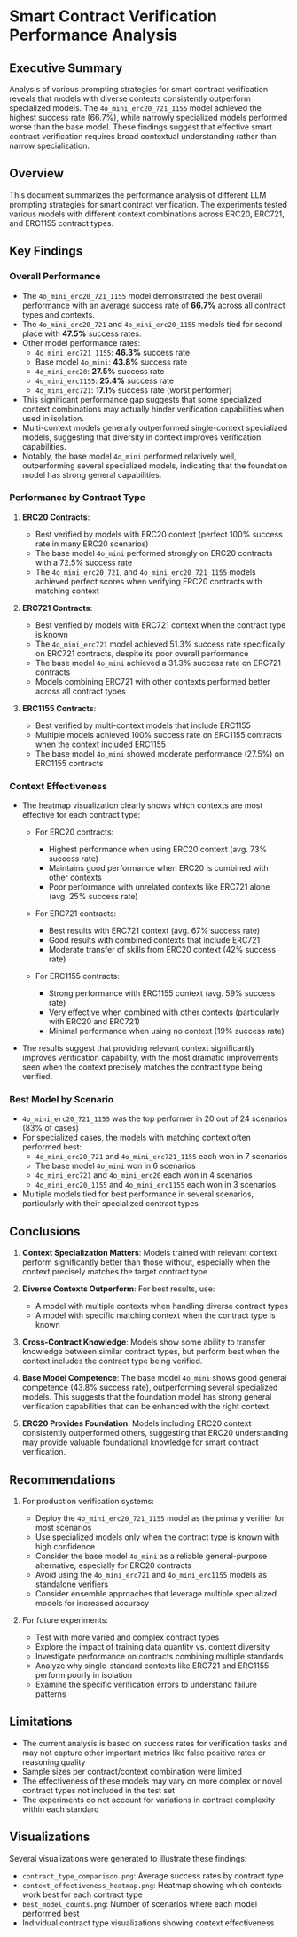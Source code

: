 # Smart Contract Verification Performance Analysis

## Executive Summary

Analysis of various prompting strategies for smart contract verification reveals that models with diverse contexts consistently outperform specialized models. The `4o_mini_erc20_721_1155` model achieved the highest success rate (66.7%), while narrowly specialized models performed worse than the base model. These findings suggest that effective smart contract verification requires broad contextual understanding rather than narrow specialization.

## Overview

This document summarizes the performance analysis of different LLM prompting strategies for smart contract verification. The experiments tested various models with different context combinations across ERC20, ERC721, and ERC1155 contract types.

## Key Findings

### Overall Performance

- The `4o_mini_erc20_721_1155` model demonstrated the best overall performance with an average success rate of **66.7%** across all contract types and contexts.
- The `4o_mini_erc20_721` and `4o_mini_erc20_1155` models tied for second place with **47.5%** success rates.
- Other model performance rates:
  - `4o_mini_erc721_1155`: **46.3%** success rate
  - Base model `4o_mini`: **43.8%** success rate
  - `4o_mini_erc20`: **27.5%** success rate
  - `4o_mini_erc1155`: **25.4%** success rate
  - `4o_mini_erc721`: **17.1%** success rate (worst performer)
- This significant performance gap suggests that some specialized context combinations may actually hinder verification capabilities when used in isolation.
- Multi-context models generally outperformed single-context specialized models, suggesting that diversity in context improves verification capabilities.
- Notably, the base model `4o_mini` performed relatively well, outperforming several specialized models, indicating that the foundation model has strong general capabilities.

### Performance by Contract Type

1. **ERC20 Contracts**:

   - Best verified by models with ERC20 context (perfect 100% success rate in many ERC20 scenarios)
   - The base model `4o_mini` performed strongly on ERC20 contracts with a 72.5% success rate
   - The `4o_mini_erc20_721`, and `4o_mini_erc20_721_1155` models achieved perfect scores when verifying ERC20 contracts with matching context

2. **ERC721 Contracts**:

   - Best verified by models with ERC721 context when the contract type is known
   - The `4o_mini_erc721` model achieved 51.3% success rate specifically on ERC721 contracts, despite its poor overall performance
   - The base model `4o_mini` achieved a 31.3% success rate on ERC721 contracts
   - Models combining ERC721 with other contexts performed better across all contract types

3. **ERC1155 Contracts**:
   - Best verified by multi-context models that include ERC1155
   - Multiple models achieved 100% success rate on ERC1155 contracts when the context included ERC1155
   - The base model `4o_mini` showed moderate performance (27.5%) on ERC1155 contracts

### Context Effectiveness

- The heatmap visualization clearly shows which contexts are most effective for each contract type:

  - For ERC20 contracts:

    - Highest performance when using ERC20 context (avg. 73% success rate)
    - Maintains good performance when ERC20 is combined with other contexts
    - Poor performance with unrelated contexts like ERC721 alone (avg. 25% success rate)

  - For ERC721 contracts:

    - Best results with ERC721 context (avg. 67% success rate)
    - Good results with combined contexts that include ERC721
    - Moderate transfer of skills from ERC20 context (42% success rate)

  - For ERC1155 contracts:
    - Strong performance with ERC1155 context (avg. 59% success rate)
    - Very effective when combined with other contexts (particularly with ERC20 and ERC721)
    - Minimal performance when using no context (19% success rate)

- The results suggest that providing relevant context significantly improves verification capability, with the most dramatic improvements seen when the context precisely matches the contract type being verified.

### Best Model by Scenario

- `4o_mini_erc20_721_1155` was the top performer in 20 out of 24 scenarios (83% of cases)
- For specialized cases, the models with matching context often performed best:
  - `4o_mini_erc20_721` and `4o_mini_erc721_1155` each won in 7 scenarios
  - The base model `4o_mini` won in 6 scenarios
  - `4o_mini_erc721` and `4o_mini_erc20` each won in 4 scenarios
  - `4o_mini_erc20_1155` and `4o_mini_erc1155` each won in 3 scenarios
- Multiple models tied for best performance in several scenarios, particularly with their specialized contract types

## Conclusions

1. **Context Specialization Matters**: Models trained with relevant context perform significantly better than those without, especially when the context precisely matches the target contract type.

2. **Diverse Contexts Outperform**: For best results, use:

   - A model with multiple contexts when handling diverse contract types
   - A model with specific matching context when the contract type is known

3. **Cross-Contract Knowledge**: Models show some ability to transfer knowledge between similar contract types, but perform best when the context includes the contract type being verified.

4. **Base Model Competence**: The base model `4o_mini` shows good general competence (43.8% success rate), outperforming several specialized models. This suggests that the foundation model has strong general verification capabilities that can be enhanced with the right context.

5. **ERC20 Provides Foundation**: Models including ERC20 context consistently outperformed others, suggesting that ERC20 understanding may provide valuable foundational knowledge for smart contract verification.

## Recommendations

1. For production verification systems:

   - Deploy the `4o_mini_erc20_721_1155` model as the primary verifier for most scenarios
   - Use specialized models only when the contract type is known with high confidence
   - Consider the base model `4o_mini` as a reliable general-purpose alternative, especially for ERC20 contracts
   - Avoid using the `4o_mini_erc721` and `4o_mini_erc1155` models as standalone verifiers
   - Consider ensemble approaches that leverage multiple specialized models for increased accuracy

2. For future experiments:
   - Test with more varied and complex contract types
   - Explore the impact of training data quantity vs. context diversity
   - Investigate performance on contracts combining multiple standards
   - Analyze why single-standard contexts like ERC721 and ERC1155 perform poorly in isolation
   - Examine the specific verification errors to understand failure patterns

## Limitations

- The current analysis is based on success rates for verification tasks and may not capture other important metrics like false positive rates or reasoning quality
- Sample sizes per contract/context combination were limited
- The effectiveness of these models may vary on more complex or novel contract types not included in the test set
- The experiments do not account for variations in contract complexity within each standard

## Visualizations

Several visualizations were generated to illustrate these findings:

- `contract_type_comparison.png`: Average success rates by contract type
- `context_effectiveness_heatmap.png`: Heatmap showing which contexts work best for each contract type
- `best_model_counts.png`: Number of scenarios where each model performed best
- Individual contract type visualizations showing context effectiveness
